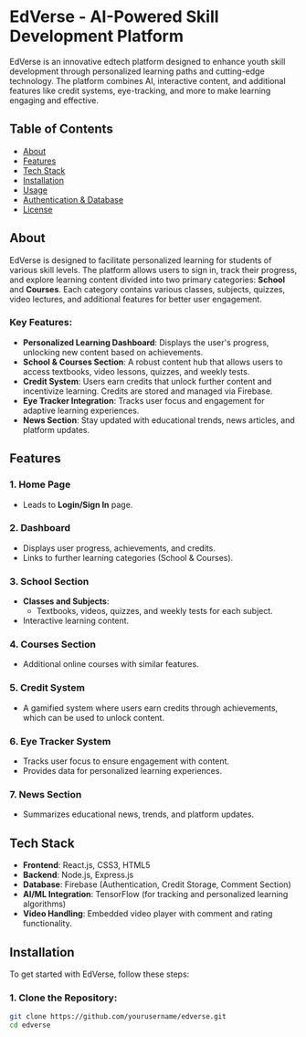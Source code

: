 # EdVerse - AI-Powered Skill Development Platform

EdVerse is an innovative edtech platform designed to enhance youth skill development through personalized learning paths and cutting-edge technology. The platform combines AI, interactive content, and additional features like credit systems, eye-tracking, and more to make learning engaging and effective.

## Table of Contents
- [About](#about)
- [Features](#features)
- [Tech Stack](#tech-stack)
- [Installation](#installation)
- [Usage](#usage)
- [Authentication & Database](#authentication--database)
- [License](#license)

## About
EdVerse is designed to facilitate personalized learning for students of various skill levels. The platform allows users to sign in, track their progress, and explore learning content divided into two primary categories: **School** and **Courses**. Each category contains various classes, subjects, quizzes, video lectures, and additional features for better user engagement.

### Key Features:
- **Personalized Learning Dashboard**: Displays the user's progress, unlocking new content based on achievements.
- **School & Courses Section**: A robust content hub that allows users to access textbooks, video lessons, quizzes, and weekly tests.
- **Credit System**: Users earn credits that unlock further content and incentivize learning. Credits are stored and managed via Firebase.
- **Eye Tracker Integration**: Tracks user focus and engagement for adaptive learning experiences.
- **News Section**: Stay updated with educational trends, news articles, and platform updates.
  
## Features
### 1. **Home Page**
   - Leads to **Login/Sign In** page.

### 2. **Dashboard**
   - Displays user progress, achievements, and credits.
   - Links to further learning categories (School & Courses).

### 3. **School Section**
   - **Classes and Subjects**:
     - Textbooks, videos, quizzes, and weekly tests for each subject.
   - Interactive learning content.

### 4. **Courses Section**
   - Additional online courses with similar features.

### 5. **Credit System**
   - A gamified system where users earn credits through achievements, which can be used to unlock content.

### 6. **Eye Tracker System**
   - Tracks user focus to ensure engagement with content.
   - Provides data for personalized learning experiences.

### 7. **News Section**
   - Summarizes educational news, trends, and platform updates.

## Tech Stack
- **Frontend**: React.js, CSS3, HTML5
- **Backend**: Node.js, Express.js
- **Database**: Firebase (Authentication, Credit Storage, Comment Section)
- **AI/ML Integration**: TensorFlow (for tracking and personalized learning algorithms)
- **Video Handling**: Embedded video player with comment and rating functionality.
  
## Installation
To get started with EdVerse, follow these steps:

### 1. Clone the Repository:
```bash
git clone https://github.com/yourusername/edverse.git
cd edverse
